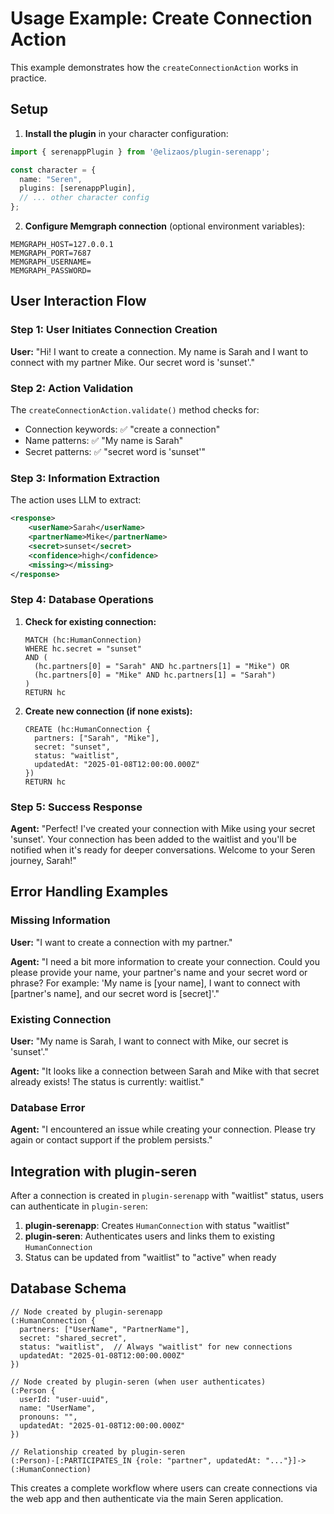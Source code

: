 # Usage Example: Create Connection Action

This example demonstrates how the `createConnectionAction` works in practice.

## Setup

1. **Install the plugin** in your character configuration:

```typescript
import { serenappPlugin } from '@elizaos/plugin-serenapp';

const character = {
  name: "Seren",
  plugins: [serenappPlugin],
  // ... other character config
};
```

2. **Configure Memgraph connection** (optional environment variables):

```env
MEMGRAPH_HOST=127.0.0.1
MEMGRAPH_PORT=7687
MEMGRAPH_USERNAME=
MEMGRAPH_PASSWORD=
```

## User Interaction Flow

### Step 1: User Initiates Connection Creation

**User:** "Hi! I want to create a connection. My name is Sarah and I want to connect with my partner Mike. Our secret word is 'sunset'."

### Step 2: Action Validation

The `createConnectionAction.validate()` method checks for:
- Connection keywords: ✅ "create a connection"
- Name patterns: ✅ "My name is Sarah"
- Secret patterns: ✅ "secret word is 'sunset'"

### Step 3: Information Extraction

The action uses LLM to extract:
```xml
<response>
    <userName>Sarah</userName>
    <partnerName>Mike</partnerName>
    <secret>sunset</secret>
    <confidence>high</confidence>
    <missing></missing>
</response>
```

### Step 4: Database Operations

1. **Check for existing connection:**
   ```cypher
   MATCH (hc:HumanConnection)
   WHERE hc.secret = "sunset" 
   AND (
     (hc.partners[0] = "Sarah" AND hc.partners[1] = "Mike") OR
     (hc.partners[0] = "Mike" AND hc.partners[1] = "Sarah")
   )
   RETURN hc
   ```

2. **Create new connection (if none exists):**
   ```cypher
   CREATE (hc:HumanConnection {
     partners: ["Sarah", "Mike"],
     secret: "sunset",
     status: "waitlist",
     updatedAt: "2025-01-08T12:00:00.000Z"
   })
   RETURN hc
   ```

### Step 5: Success Response

**Agent:** "Perfect! I've created your connection with Mike using your secret 'sunset'. Your connection has been added to the waitlist and you'll be notified when it's ready for deeper conversations. Welcome to your Seren journey, Sarah!"

## Error Handling Examples

### Missing Information

**User:** "I want to create a connection with my partner."

**Agent:** "I need a bit more information to create your connection. Could you please provide your name, your partner's name and your secret word or phrase? For example: 'My name is [your name], I want to connect with [partner's name], and our secret word is [secret]'."

### Existing Connection

**User:** "My name is Sarah, I want to connect with Mike, our secret is 'sunset'."

**Agent:** "It looks like a connection between Sarah and Mike with that secret already exists! The status is currently: waitlist."

### Database Error

**Agent:** "I encountered an issue while creating your connection. Please try again or contact support if the problem persists."

## Integration with plugin-seren

After a connection is created in `plugin-serenapp` with "waitlist" status, users can authenticate in `plugin-seren`:

1. **plugin-serenapp**: Creates `HumanConnection` with status "waitlist"
2. **plugin-seren**: Authenticates users and links them to existing `HumanConnection`
3. Status can be updated from "waitlist" to "active" when ready

## Database Schema

```cypher
// Node created by plugin-serenapp
(:HumanConnection {
  partners: ["UserName", "PartnerName"],
  secret: "shared_secret",
  status: "waitlist",  // Always "waitlist" for new connections
  updatedAt: "2025-01-08T12:00:00.000Z"
})

// Node created by plugin-seren (when user authenticates)
(:Person {
  userId: "user-uuid",
  name: "UserName",
  pronouns: "",
  updatedAt: "2025-01-08T12:00:00.000Z"
})

// Relationship created by plugin-seren
(:Person)-[:PARTICIPATES_IN {role: "partner", updatedAt: "..."}]->(:HumanConnection)
```

This creates a complete workflow where users can create connections via the web app and then authenticate via the main Seren application.